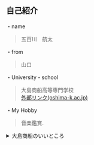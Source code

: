 ## 自己紹介　

・name
> 五百川　航太

・from
> 山口

・University・school
> 大島商船高等専門学校  
[外部リンク(oshima-k.ac.jp)](http://www.oshima-k.ac.jp/ "oshima-k.ac.jpへ")

・My Hobby
> 音楽鑑賞.


<details>
<summary>大島商船のいいところ</summary>  
  1. 自然が豊か<br>
  2. Rich nature<br>
  3. 丰富的自然<br>
  4. Reiche natur
</details>
